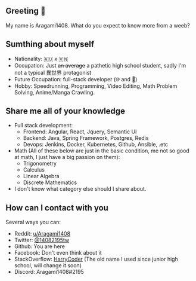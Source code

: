 ## Greeting :wave:
My name is Aragami1408. What do you expect to know more from a weeb?

## Sumthing about myself
- Nationality: :australia: x :vietnam:
- Occupation: Just ~~an average~~ a pathetic high school student, sadly I'm not a typical 異世界 protagonist
- Future Occupation: full-stack developer (🌐 and 📱)
- Hobby: Speedrunning, Programming, Video Editing, Math Problem Solving, Anime/Manga Crawling.

## Share me all of your knowledge
- Full stack development:
  - Frontend: Angular, React, Jquery, Semantic UI
  - Backend: Java, Spring Framework, Postgres, Redis
  - Devops: Jenkins, Docker, Kubernetes, Github, Ansible, .etc
- Math (All of these below are just in the basic condition, me not so good at math, I just have a big passion on them): 
  - Trigonometry
  - Calculus
  - Linear Algebra
  - Discrete Mathematics
- I don't know what category else should I share about.

## How can I contact with you
Several ways you can:
- Reddit: [u/Aragami1408](https://www.reddit.com/u/Aragami1408)
- Twitter: [@14082195tw](https://www.twitter.com/@14082195tw)
- Github: You are here
- Facebook: Don't even think about it
- StackOverflow: [HarryCoder](https://stackoverflow.com/users/7519376/harrycoder) (The old name I used since junior high school, will change it soon)
- Discord: Aragami1408#2195
